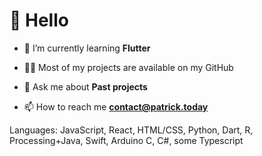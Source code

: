 # 👋 Hello

- 🌱 I’m currently learning **Flutter**

- 👨‍💻 Most of my projects are available on my GitHub

- 💬 Ask me about **Past projects**

- 📫 How to reach me **contact@patrick.today**

Languages: JavaScript, React, HTML/CSS, Python, Dart, R, Processing+Java, Swift, Arduino C, C#, some Typescript


